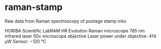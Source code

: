 # raman-stamp
Raw data from Raman spectroscopy of postage stamp inks

HORIBA Scientific LabRAM HR Evolution Raman microscope
785 nm infrared laser
50x microscope objective
Laser power under objective: 414 μW
Sensor: −120 °C
